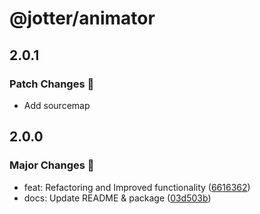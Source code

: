 # @jotter/animator

## 2.0.1

### Patch Changes 🌟

- Add sourcemap

## 2.0.0

### Major Changes 🎉

- feat: Refactoring and Improved functionality ([6616362](https://github.com/Marinerer/jotter/commit/6616362993cdf509c4d11f5bb04dbc5fc93edd40))
- docs: Update README & package ([03d503b](https://github.com/Marinerer/jotter/commit/03d503b9be6fc1b5a955e64b0325416faf0c0832))

